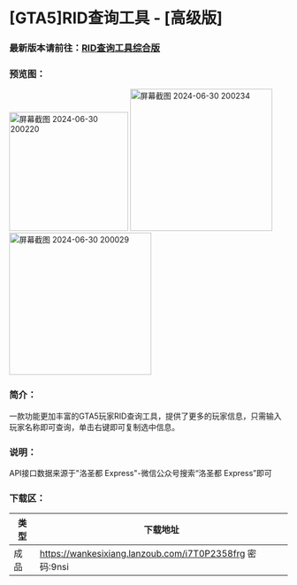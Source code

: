 # [GTA5]RID查询工具 - [高级版]

### 最新版本请前往：[RID查询工具综合版](https://yizero.top/index.php/2025/01/04/rid%e6%9f%a5%e8%af%a2%e5%b7%a5%e5%85%b7v1-0/)


### 预览图：
<img width="215" alt="屏幕截图 2024-06-30 200220" src="https://github.com/Yi-Zero/Yi-Zero.github.io/assets/158990067/2c1094de-f016-4a42-b74b-330530bcd0f5">

<img width="257" alt="屏幕截图 2024-06-30 200234" src="https://github.com/Yi-Zero/Yi-Zero.github.io/assets/158990067/5713de93-99e0-401d-9fb5-0dc319cfc9e8">

<img width="257" alt="屏幕截图 2024-06-30 200029" src="https://github.com/Yi-Zero/Yi-Zero.github.io/assets/158990067/f90927f2-4453-4fa5-a640-b5c9bea6407d">

### 简介：
一款功能更加丰富的GTA5玩家RID查询工具，提供了更多的玩家信息，只需输入玩家名称即可查询，单击右键即可复制选中信息。

### 说明：
API接口数据来源于"洛圣都 Express"-微信公众号搜索“洛圣都 Express”即可

### 下载区：

| 类型      | 下载地址 |
| ----------- | ----------- |
| 成品  |https://wankesixiang.lanzoub.com/i7T0P2358frg 密码:9nsi       |


